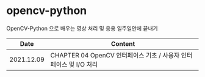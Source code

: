 # opencv-python
OpenCV-Python 으로 배우는 영상 처리 및 응용 일주일안에 끝내기



| Date       | Content                                                      |
| ---------- | ------------------------------------------------------------ |
| 2021.12.09 | CHAPTER 04 OpenCV 인터페이스 기초 / 사용자 인터페이스 및 I/O 처리 |

